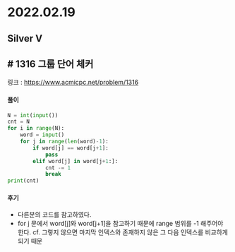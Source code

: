 # 2022.02.19

## Silver V 

## # 1316 그룹 단어 체커

링크 : https://www.acmicpc.net/problem/1316

#### 풀이

```python
N = int(input())
cnt = N
for i in range(N):
    word = input()
    for j in range(len(word)-1):
        if word[j] == word[j+1]:
            pass
        elif word[j] in word[j+1:]:
            cnt -= 1
            break
print(cnt)
```



#### 후기

* 다른분의 코드를 참고하였다.
* for j 문에서 word[j]와 word[j+1]을 참고하기 때문에 range 범위를 -1 해주어야 한다.
  cf. 그렇지 않으면 마지막 인덱스와 존재하지 않은 그 다음 인덱스를 비교하게 되기 때문















